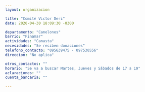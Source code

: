 ```yaml
---
layout: organizacion

title: "Comité Victor Deri"
date: 2020-04-30 18:09:30 -0300

departamento: "Canelones"
barrio: "Pinamar"
actividades: "Canasta"
necesidades: "Se reciben donaciones"
telefono_contacto: "095639475 - 097530556"
direccion: "No aplica"

otros_contactos: ""
horario: "Se va a buscar Martes, Jueves y Sábados de 17 a 19"
aclaraciones: ""
cuenta_bancaria: ""

---
```

